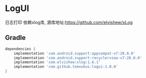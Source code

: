 # LogUI
日志打印
依赖xlog库, 源库地址:https://github.com/elvishew/xLog

## Gradle
 ```groovy
 dependencies {
     implementation 'com.android.support:appcompat-v7:28.0.0'
     implementation 'com.android.support:recyclerview-v7:28.0.0'
     implementation 'com.elvishew:xlog:1.6.1'
     implementation 'com.github.tomxukui:logui:1.0.0'
 }
 ```